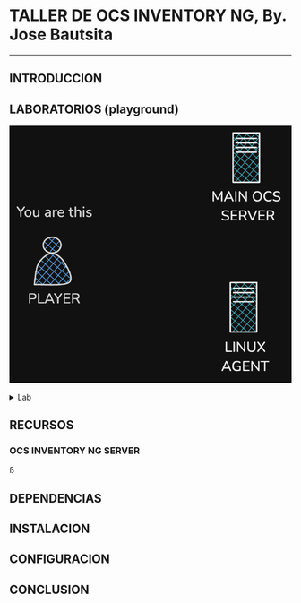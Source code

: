 # TALLER DE OCS INVENTORY NG, By. Jose Bautsita

----

## INTRODUCCION 



## LABORATORIOS (playground)

![Lab](./lab2.png)

<details>
 <summary> Lab </summary>

#### Requisitos de Hardware 

| host               | cpu's     | ram    | memory |
|--------------------|---------|--------|----------|
| MAIN OCS SERVER    |  4      | 4 GB   | 30 GB    | 
| OCS AGENT          |  2      | 2GB    | 20GB     |

### Laboratorio participante 01 (Mike)

| HOSTNAME           | USER    | PASSWORD   | ADDRESS   | ROOT PASSWORD |
|--------------------|---------|------------|-----------|---------------|
| MAIN OCS SERVER    |  mike   | mike2025   | 10.0.0.190  | taller2025    |
| OCS AGENT          |  mike   | mike2025   | 10.0.0.191  | taller2025    |

### Laboratorio participante 02 (Javier)

| HOSTNAME           | USER    | PASSWORD   | ADDRESS   | ROOT PASSWORD |
|--------------------|---------|------------|-----------|---------------|
| MAIN OCS SERVER    | javi    | javi2025   | 10.0.0.192  | taller2025    |
| OCS AGENT          | javi    | javi2025   | 10.0.0.193  | taller2025    |

### Laboratorio participante 03 (Oliver)

| HOSTNAME           | USER    | PASSWORD   | ADDRESS   | ROOT PASSWORD |
|--------------------|---------|------------|-----------|---------------|
| MAIN OCS SERVER    | oliver  | oliver2025 | 10.0.0.195  | taller2025    |
| OCS AGENT          | oliver  | oliver2025 | 10.0.0.194 | taller2025    |

### Laboratorio participante 04 (Miguel Martinez)

| HOSTNAME           | USER    | PASSWORD   | ADDRESS   | ROOT PASSWORD |
|--------------------|---------|------------|-----------|---------------|
| MAIN OCS SERVER    | antonio  | antonio2025 | 10.0.0.197  | taller2025    |
| OCS AGENT          | antonio  | antonio2025 | 10.0.0.196  | taller2025    |

### Laboratorio participante 05 (Angel)

| HOSTNAME           | USER    | PASSWORD   | ADDRESS   | ROOT PASSWORD |
|--------------------|---------|------------|-----------|---------------|
| MAIN OCS SERVER    | angel   | angel2025  | 10.0.0.200  | taller2025    |
| OCS AGENT          | angel   | angel2025  | 10.0.0.199  | taller2025    |

### Laboratorio participante 06 (Brandon)

| HOSTNAME           | USER    | PASSWORD   | ADDRESS   | ROOT PASSWORD |
|--------------------|---------|------------|-----------|---------------|
| MAIN OCS SERVER    | brandom  | brandom2025 | 10.0.0.181 | taller2025   |
| OCS AGENT          | brandom  | brandom2025 | 10.0.0.180 | taller2025   |

### Laboratorio participante 07 (Alondra)

| HOSTNAME           | USER    | PASSWORD   | ADDRESS   | ROOT PASSWORD |
|--------------------|---------|------------|-----------|---------------|
| MAIN OCS SERVER    | alondra | alondra2025 | 10.0.0.183  | taller2025 |
| OCS AGENT          | alondra | alondra2025 | 10.0.0.182  | taller2024 |

### Laboratorio participante 08 (Omar)

| HOSTNAME           | USER    | PASSWORD   | ADDRESS   | ROOT PASSWORD |
|--------------------|---------|------------|-----------|---------------|
| MAIN OCS SERVER    | omar    | omar2025   | 10.0.0.185  | taller2025  |
| OCS AGENT          | omar    | omar2025   | 10.0.0.184  | taller2025  |


### Laboratorio participante 09 (Jatzy)

| HOSTNAME           | USER    | PASSWORD   | ADDRESS   | ROOT PASSWORD |
|--------------------|---------|------------|-----------|---------------|
| MAIN OCS SERVER    |  jatzy  | jatzy2025 | 10.0.0.187   | taller2025    |
| OCS AGENT          |  jatzy  | jatzy2025 | 10.0.0.186   | taller2025    |


### Laboratorio participante 10 (Sergio)

| HOSTNAME           | USER    | PASSWORD   | ADDRESS   | ROOT PASSWORD |
|--------------------|---------|------------|-----------|---------------|
| MAIN OCS SERVER    |  sergio | sergio2025 | 10.0.0.188   | taller2025   |
| OCS AGENT          |  sergio | sergio2025 | 10.0.0.189   | taller2025   |

### Laboratorio participante 11 (Hector)

| HOSTNAME           | USER    | PASSWORD   | ADDRESS   | ROOT PASSWORD |
|--------------------|---------|------------|-----------|---------------|
| MAIN OCS SERVER    |  hector | hector2025 | 10.0.0.221  | taller2025   |
| OCS AGENT          |  hector | hector2025 | 10.0.0.220  | taller2025   |

### Laboratorio participante 12 (Miguel Perez)

| HOSTNAME           | USER    | PASSWORD   | ADDRESS   | ROOT PASSWORD |
|--------------------|---------|------------|-----------|---------------|
| MAIN OCS SERVER    | miguel  | miguel2025 | 10.0.0.224  | taller2025    |
| OCS AGENT          | miguel  | miguel2025 | 10.0.0.222  | taller2025    |

 </details>

## RECURSOS
 
### OCS INVENTORY NG SERVER
ß



## DEPENDENCIAS


## INSTALACION

## CONFIGURACION


## CONCLUSION